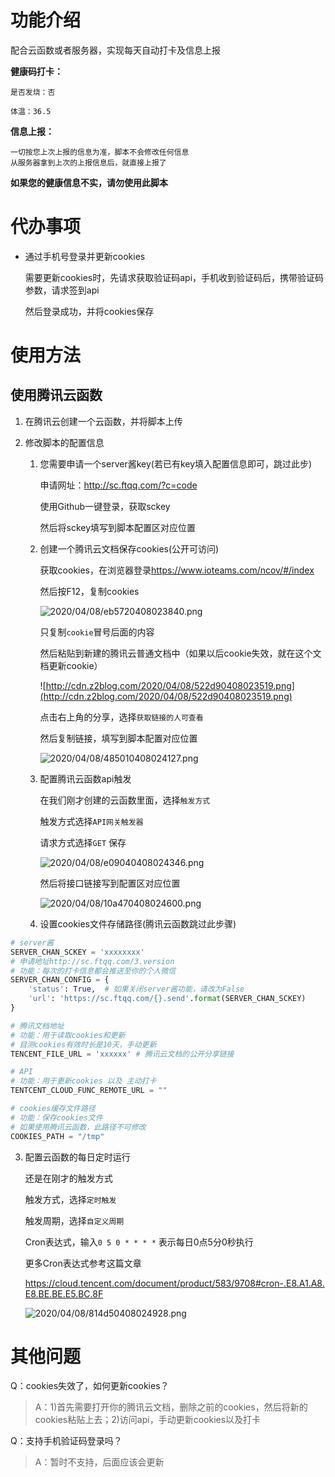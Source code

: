 # 功能介绍

配合云函数或者服务器，实现每天自动打卡及信息上报

**健康码打卡：**

    是否发烧：否
    
    体温：36.5

**信息上报：**

    一切按您上次上报的信息为准，脚本不会修改任何信息
    从服务器拿到上次的上报信息后，就直接上报了


**如果您的健康信息不实，请勿使用此脚本**

# 代办事项

- 通过手机号登录并更新cookies

    需要更新cookies时，先请求获取验证码api，手机收到验证码后，携带验证码参数，请求签到api
    
    然后登录成功，并将cookies保存


# 使用方法

## 使用腾讯云函数

1. 在腾讯云创建一个云函数，并将脚本上传



2. 修改脚本的配置信息
   1. 您需要申请一个server酱key(若已有key填入配置信息即可，跳过此步)

      申请网址：<http://sc.ftqq.com/?c=code>

      使用Github一键登录，获取sckey

      然后将sckey填写到脚本配置区对应位置

   2. 创建一个腾讯云文档保存cookies(公开可访问)

      获取cookies，在浏览器登录<https://www.ioteams.com/ncov/#/index>

      然后按F12，复制cookies

      ![2020/04/08/eb5720408023840.png](http://cdn.z2blog.com/2020/04/08/eb5720408023840.png)

      只复制`cookie`冒号后面的内容

      然后粘贴到新建的腾讯云普通文档中（如果以后cookie失效，就在这个文档更新cookie）

      ![http://cdn.z2blog.com/2020/04/08/522d90408023519.png](http://cdn.z2blog.com/2020/04/08/522d90408023519.png)

      点击右上角的分享，选择`获取链接的人可查看`

      然后复制链接，填写到脚本配置对应位置

      ![2020/04/08/485010408024127.png](http://cdn.z2blog.com/2020/04/08/485010408024127.png)

   3. 配置腾讯云函数api触发

      在我们刚才创建的云函数里面，选择`触发方式`

      触发方式选择`API网关触发器`

      请求方式选择`GET` 保存

      ![2020/04/08/e09040408024346.png](http://cdn.z2blog.com/2020/04/08/e09040408024346.png)

      然后将接口链接写到配置区对应位置

      ![2020/04/08/10a470408024600.png](http://cdn.z2blog.com/2020/04/08/10a470408024600.png)

   4. 设置cookies文件存储路径(腾讯云函数跳过此步骤)

```python
# server酱
SERVER_CHAN_SCKEY = 'xxxxxxxx'
# 申请地址http://sc.ftqq.com/3.version
# 功能：每次的打卡信息都会推送至你的个人微信
SERVER_CHAN_CONFIG = {
	'status': True,  # 如果关闭server酱功能，请改为False
	'url': 'https://sc.ftqq.com/{}.send'.format(SERVER_CHAN_SCKEY)
}

# 腾讯文档地址
# 功能：用于读取cookies和更新
# 目测cookies有效时长是10天，手动更新
TENCENT_FILE_URL = 'xxxxxx' # 腾讯云文档的公开分享链接

# API
# 功能：用于更新cookies 以及 主动打卡
TENTCENT_CLOUD_FUNC_REMOTE_URL = ""

# cookies缓存文件路径
# 功能：保存cookies文件
# 如果使用腾讯云函数，此路径不可修改
COOKIES_PATH = "/tmp"
```



3. 配置云函数的每日定时运行

   还是在刚才的触发方式

   触发方式，选择`定时触发`

   触发周期，选择`自定义周期`

   Cron表达式，输入`0 5 0 * * * *`  表示每日0点5分0秒执行

   更多Cron表达式参考这篇文章

   <https://cloud.tencent.com/document/product/583/9708#cron-.E8.A1.A8.E8.BE.BE.E5.BC.8F>

   ![2020/04/08/814d50408024928.png](http://cdn.z2blog.com/2020/04/08/814d50408024928.png)



# 其他问题

Q：cookies失效了，如何更新cookies？

> A：1)首先需要打开你的腾讯云文档，删除之前的cookies，然后将新的cookies粘贴上去；2)访问api，手动更新cookies以及打卡





Q：支持手机验证码登录吗？

> A：暂时不支持，后面应该会更新



